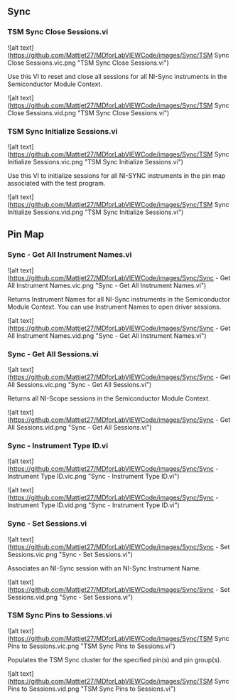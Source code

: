 ## **Sync**
### **TSM Sync Close Sessions.vi**
![alt text](https://github.com/Mattjet27/MDforLabVIEWCode/images/Sync/TSM Sync Close Sessions.vic.png "TSM Sync Close Sessions.vi")

Use this VI to reset and close all sessions for all NI-Sync instruments in the Semiconductor Module Context.

![alt text](https://github.com/Mattjet27/MDforLabVIEWCode/images/Sync/TSM Sync Close Sessions.vid.png "TSM Sync Close Sessions.vi")
### **TSM Sync Initialize Sessions.vi**
![alt text](https://github.com/Mattjet27/MDforLabVIEWCode/images/Sync/TSM Sync Initialize Sessions.vic.png "TSM Sync Initialize Sessions.vi")

Use this VI to initialize sessions for all NI-SYNC instruments in the pin map associated with the test program. 

![alt text](https://github.com/Mattjet27/MDforLabVIEWCode/images/Sync/TSM Sync Initialize Sessions.vid.png "TSM Sync Initialize Sessions.vi")
## **Pin Map**
### **Sync - Get All Instrument Names.vi**
![alt text](https://github.com/Mattjet27/MDforLabVIEWCode/images/Sync/Sync - Get All Instrument Names.vic.png "Sync - Get All Instrument Names.vi")

Returns Instrument Names for all NI-Sync instruments in the Semiconductor Module Context. You can use Instrument Names to open driver sessions.

![alt text](https://github.com/Mattjet27/MDforLabVIEWCode/images/Sync/Sync - Get All Instrument Names.vid.png "Sync - Get All Instrument Names.vi")
### **Sync - Get All Sessions.vi**
![alt text](https://github.com/Mattjet27/MDforLabVIEWCode/images/Sync/Sync - Get All Sessions.vic.png "Sync - Get All Sessions.vi")

Returns all NI-Scope sessions in the Semiconductor Module Context.  

![alt text](https://github.com/Mattjet27/MDforLabVIEWCode/images/Sync/Sync - Get All Sessions.vid.png "Sync - Get All Sessions.vi")
### **Sync - Instrument Type ID.vi**
![alt text](https://github.com/Mattjet27/MDforLabVIEWCode/images/Sync/Sync - Instrument Type ID.vic.png "Sync - Instrument Type ID.vi")



![alt text](https://github.com/Mattjet27/MDforLabVIEWCode/images/Sync/Sync - Instrument Type ID.vid.png "Sync - Instrument Type ID.vi")
### **Sync - Set Sessions.vi**
![alt text](https://github.com/Mattjet27/MDforLabVIEWCode/images/Sync/Sync - Set Sessions.vic.png "Sync - Set Sessions.vi")

Associates an NI-Sync session with an NI-Sync Instrument Name.

![alt text](https://github.com/Mattjet27/MDforLabVIEWCode/images/Sync/Sync - Set Sessions.vid.png "Sync - Set Sessions.vi")
### **TSM Sync Pins to Sessions.vi**
![alt text](https://github.com/Mattjet27/MDforLabVIEWCode/images/Sync/TSM Sync Pins to Sessions.vic.png "TSM Sync Pins to Sessions.vi")

Populates the TSM Sync cluster for the specified pin(s) and pin group(s).

![alt text](https://github.com/Mattjet27/MDforLabVIEWCode/images/Sync/TSM Sync Pins to Sessions.vid.png "TSM Sync Pins to Sessions.vi")
